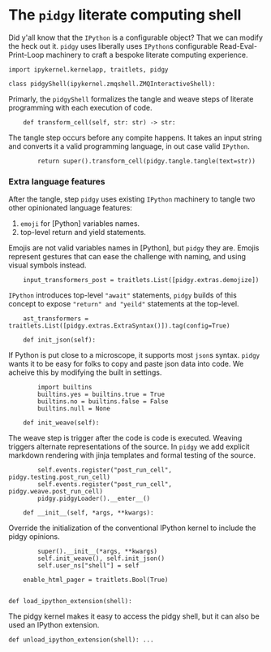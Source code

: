 # The `pidgy` literate computing shell

Did y'all know that the `IPython` is a configurable object? That we can modify the heck out it. `pidgy` uses liberally uses `IPython`s configurable Read-Eval-Print-Loop machinery to craft a bespoke literate computing experience.

    import ipykernel.kernelapp, traitlets, pidgy

    class pidgyShell(ipykernel.zmqshell.ZMQInteractiveShell):

Primarly, the `pidgyShell` formalizes the tangle and weave steps of literate programming with each execution of code.

        def transform_cell(self, str: str) -> str:

The tangle step occurs before any compite happens. It takes an input string and converts it a valid programming language, in out case valid `IPython`.

            return super().transform_cell(pidgy.tangle.tangle(text=str))

### Extra language features

After the tangle, step `pidgy` uses existing `IPython` machinery to tangle two other opinionated language features:

1. `emoji` for [Python] variables names.
2. top-level return and yield statements.

Emojis are not valid variables names in [Python], but `pidgy` they are. Emojis represent gestures that can ease the challenge with naming, and using visual symbols instead.

        input_transformers_post = traitlets.List([pidgy.extras.demojize])

`IPython` introduces top-level `"await"` statements, `pidgy` builds of this concept to expose
`"return" and "yeild"` statements at the top-level.

        ast_transformers = traitlets.List([pidgy.extras.ExtraSyntax()]).tag(config=True)

        def init_json(self):

If Python is put close to a microscope, it supports most `json`s syntax. `pidgy` wants it to be easy
for folks to copy and paste json data into code. We acheive this by modifying the built in settings.

            import builtins
            builtins.yes = builtins.true = True
            builtins.no = builtins.false = False
            builtins.null = None

        def init_weave(self):

The weave step is trigger after the code is code is executed. Weaving triggers alternate representations of the source. In `pidgy` we add explicit markdown rendering with jinja templates and formal testing of the source.

            self.events.register("post_run_cell", pidgy.testing.post_run_cell)
            self.events.register("post_run_cell", pidgy.weave.post_run_cell)
            pidgy.pidgyLoader().__enter__()

        def __init__(self, *args, **kwargs):

Override the initialization of the conventional IPython kernel to include the pidgy opinions.

            super().__init__(*args, **kwargs)
            self.init_weave(), self.init_json()
            self.user_ns["shell"] = self

        enable_html_pager = traitlets.Bool(True)


    def load_ipython_extension(shell):

The pidgy kernel makes it easy to access the pidgy shell, but it can also be used an IPython extension.

    def unload_ipython_extension(shell): ...
